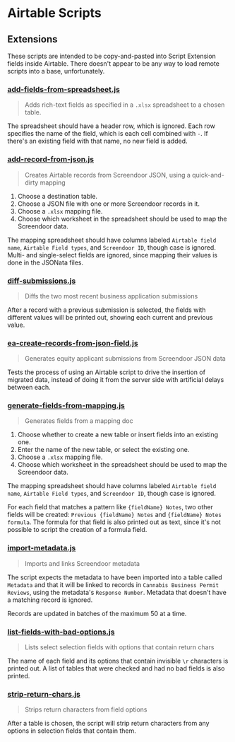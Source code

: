 # Airtable Scripts


## Extensions

These scripts are intended to be copy-and-pasted into Script Extension fields inside Airtable.  There doesn't appear to be any way to load remote scripts into a base, unfortunately.


### [add-fields-from-spreadsheet.js](extensions/add-fields-from-spreadsheet.js)

> Adds rich-text fields as specified in a `.xlsx` spreadsheet to a chosen table.

The spreadsheet should have a header row, which is ignored.  Each row specifies the name of the field, which is each cell combined with ` - `.  If there's an existing field with that name, no new field is added.


### [add-record-from-json.js](extensions/add-record-from-json.js)

> Creates Airtable records from Screendoor JSON, using a quick-and-dirty mapping

1. Choose a destination table.
2. Choose a JSON file with one or more Screendoor records in it.
3. Choose a `.xlsx` mapping file.
4. Choose which worksheet in the spreadsheet should be used to map the Screendoor data.

The mapping spreadsheet should have columns labeled `Airtable field name`, `Airtable Field types`, and `Screendoor ID`, though case is ignored.  Multi- and single-select fields are ignored, since mapping their values is done in the JSONata files.


### [diff-submissions.js](extensions/diff-submissions.js)

> Diffs the two most recent business application submissions

After a record with a previous submission is selected, the fields with different values will be printed out, showing each current and previous value.


### [ea-create-records-from-json-field.js](extensions/ea-create-records-from-json-field.js)

> Generates equity applicant submissions from Screendoor JSON data

Tests the process of using an Airtable script to drive the insertion of migrated data, instead of doing it from the server side with artificial delays between each.


### [generate-fields-from-mapping.js](extensions/generate-fields-from-mapping.js)

> Generates fields from a mapping doc

1. Choose whether to create a new table or insert fields into an existing one.
2. Enter the name of the new table, or select the existing one.
3. Choose a `.xlsx` mapping file.
4. Choose which worksheet in the spreadsheet should be used to map the Screendoor data.

The mapping spreadsheet should have columns labeled `Airtable field name`, `Airtable Field types`, and `Screendoor ID`, though case is ignored.

For each field that matches a pattern like  `{fieldName} Notes`, two other fields will be created: `Previous {fieldName} Notes` and `{fieldName} Notes formula`.  The formula for that field is also printed out as text, since it's not possible to script the creation of a formula field.


### [import-metadata.js](extensions/import-metadata.js)

> Imports and links Screendoor metadata

The script expects the metadata to have been imported into a table called `Metadata` and that it will be linked to records in `Cannabis Business Permit Reviews`, using the metadata's `Response Number`.  Metadata that doesn't have a matching record is ignored.

Records are updated in batches of the maximum 50 at a time.


### [list-fields-with-bad-options.js](extensions/list-fields-with-bad-options.js)

> Lists select selection fields with options that contain return chars

The name of each field and its options that contain invisible `\r` characters is printed out.  A list of tables that were checked and had no bad fields is also printed.


### [strip-return-chars.js](extensions/strip-return-chars.js)

> Strips return characters from field options

After a table is chosen, the script will strip return characters from any options in selection fields that contain them.
